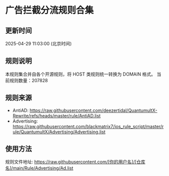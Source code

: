# 广告拦截分流规则合集

## 更新时间
2025-04-29 11:03:00 (北京时间)

## 规则说明
本规则集合并自各个开源规则，将 HOST 类规则统一转换为 DOMAIN 格式。
当前规则数量：207828

## 规则来源
- AntiAD: https://raw.githubusercontent.com/deezertidal/QuantumultX-Rewrite/refs/heads/master/rule/AntiAD.list
- Advertising: https://raw.githubusercontent.com/blackmatrix7/ios_rule_script/master/rule/QuantumultX/Advertising/Advertising.list

## 使用方法
规则文件地址: https://raw.githubusercontent.com/[你的用户名]/[仓库名]/main/Rule/Advertising/Ad.list
